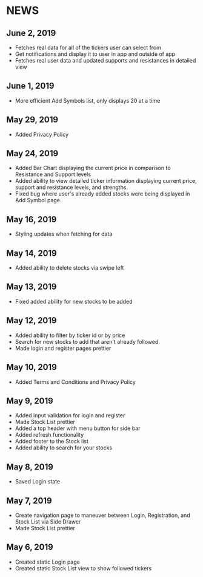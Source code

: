 # NEWS

## June 2, 2019
- Fetches real data for all of the tickers user can select from 
- Get notifications and display it to user in app and outside of app
- Fetches real user data and updated supports and resistances in detailed view

## June 1, 2019
- More efficient Add Symbols list, only displays 20 at a time 

## May 29, 2019
- Added Privacy Policy 

## May 24, 2019
- Added Bar Chart displaying the current price in comparison to Resistance and Support levels
- Added ability to view detailed ticker information displaying current price, support and resistance levels, and strengths.
- Fixed bug where user's already added stocks were being displayed in Add Symbol page. 

## May 16, 2019
- Styling updates when fetching for data

## May 14, 2019
- Added ability to delete stocks via swipe left

## May 13, 2019
- Fixed added ability for new stocks to be added 

## May 12, 2019
- Added ability to filter by ticker id or by price 
- Search for new stocks to add that aren't already followed
- Made login and register pages prettier

## May 10, 2019
- Added Terms and Conditions and Privacy Policy 

## May 9, 2019
- Added input validation for login and register 
- Made Stock List prettier
- Added a top header with menu button for side bar
- Added refresh functionality 
- Added footer to the Stock list 
- Added ability to search for your stocks  

## May 8, 2019
- Saved Login state 

## May 7, 2019
- Create navigation page to maneuver between Login, Registration, and Stock List via Side Drawer
- Made Stock List prettier

## May 6, 2019
- Created static Login page
- Created static Stock List view to show followed tickers